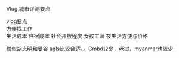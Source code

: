 Vlog 城市评测要点


vlog要点  
方便找工作  
生活成本   住宿成本
社会开放程度  女孩丰满  夜生活方便与价格

貌似胡志明和曼谷 agls比较合适。。Cmbd较少，老挝，myanmar也较少  
